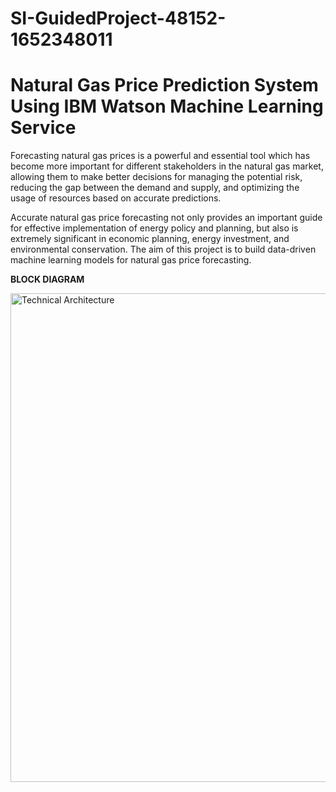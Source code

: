 # SI-GuidedProject-48152-1652348011
# **Natural Gas Price Prediction System Using IBM Watson  Machine Learning Service**

Forecasting natural gas prices is a powerful and essential tool which has become more important for different stakeholders in the natural gas market, allowing them to make better decisions for managing the potential risk, reducing the gap between the demand and supply, and optimizing the usage of resources based on accurate predictions. 

Accurate natural gas price forecasting not only provides an important guide for effective implementation of energy policy and planning, but also is extremely significant in economic planning, energy investment, and environmental conservation.
The aim of this project is to build data-driven machine learning  models for natural gas price forecasting.

**BLOCK DIAGRAM**

<img width="782" alt="Technical Architecture" src="https://user-images.githubusercontent.com/104163269/171573955-f0fe9d4d-607e-4961-8738-51dc7334090d.png">
 
